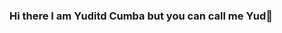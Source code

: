 ### Hi there I am Yuditd Cumba but you can call me Yud👋

<!--
**yud-cumba/yud-cumba** is a ✨ _special_ ✨ repository because its `README.md` (this file) appears on your GitHub profile.

Here are some ideas to get you started:

- 🔭 I’m currently working on @Konecta-Peru
- 🌱 I’m currently learning machine learning and backend development and i'm improving to be a better frontend developer
- 👯 I’m looking to collaborate on a lot of amazing projects
- 💬 Ask me about maths.. if you want lol
- 📫 How to reach me: yudith.cumba@gmail.com
-->
